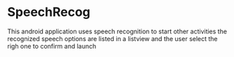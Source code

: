 # SpeechRecog
This android application uses speech recognition to start other activities
the recognized speech options are listed in a listview and the user select the righ one to confirm and launch
